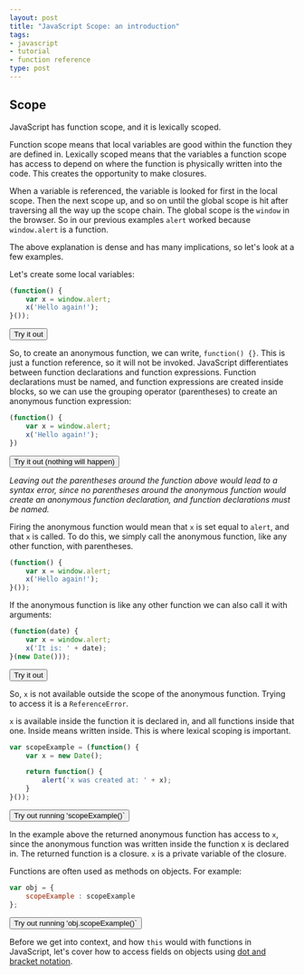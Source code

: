 ```yaml
---
layout: post
title: "JavaScript Scope: an introduction"
tags:
- javascript
- tutorial
- function reference
type: post
---
```


## Scope

JavaScript has function scope, and it is lexically scoped.

Function scope means that local variables are good within the function they are defined in. Lexically scoped means that
the variables a function scope has access to depend on where the function is physically written into the code. This
creates the opportunity to make closures.

When a variable is referenced, the variable is looked for first in the local scope. Then the next scope up, and so on
until the global scope is hit after traversing all the way up the scope chain. The global scope is the `window` in the
browser. So in our previous examples `alert` worked because `window.alert` is a function.

The above explanation is dense and has many implications, so let's look at a few examples.

Let's create some local variables:

```javascript
(function() {
    var x = window.alert;
    x('Hello again!');
}());
```
<button onclick="(function(d) {var x = window.alert;x('Hello again!');}());">Try it out</button>

So, to create an anonymous function, we can write, `function() {}`. This is just a function reference, so it will not be
invoked. JavaScript differentiates between function declarations and function expressions. Function declarations must
be named, and function expressions are created inside blocks, so we can use the grouping operator (parentheses) to
create an anonymous function expression:

```javascript
(function() {
    var x = window.alert;
    x('Hello again!');
})
```
<button onclick="(function() {var x = window.alert;x('Hello again!');})">Try it out (nothing will happen)</button>

_Leaving out the parentheses around the function above would lead to a syntax error, since no parentheses around the
anonymous function would create an anonymous function declaration, and function declarations must be named._

Firing the anonymous function would mean that `x` is set equal to `alert`, and that `x` is called. To do this, we simply
call the anonymous function, like any other function, with parentheses.

```javascript
(function() {
    var x = window.alert;
    x('Hello again!');
}());
```

If the anonymous function is like any other function we can also call it with arguments:

```javascript
(function(date) {
    var x = window.alert;
    x('It is: ' + date);
}(new Date()));
```
<button onclick="(function(date) {var x = window.alert;x('It is: ' + date);}(new Date()));">Try it out</button>

So, `x` is not available outside the scope of the anonymous function. Trying to access it is a `ReferenceError`.

`x` is available inside the function it is declared in, and all functions inside that one. Inside means written inside.
This is where lexical scoping is important.

```javascript
var scopeExample = (function() {
    var x = new Date();

    return function() {
        alert('x was created at: ' + x);
    }
}());
```
<script>
var scopeExample =  (function() {
    var x = new Date();

    return function() {
        alert('x was created at: ' + x);
    }
}());
</script>
<button onclick="scopeExample();">Try out running 'scopeExample()`</button>

In the example above the returned anonymous function has access to `x`, since the anonymous function was written inside
the function x is declared in. The returned function is a closure. `x` is a private variable of the closure.

Functions are often used as methods on objects. For example:

```javascript
var obj = {
    scopeExample : scopeExample
};
```
<script>
var obj = {
    scopeExample : scopeExample
};
</script>
<button onclick="obj.scopeExample();">Try out running 'obj.scopeExample()`</button>

Before we get into context, and how `this` would with functions in JavaScript, let's cover how to access fields on
objects using [dot and bracket notation](../javascript-objects-dot-and-bracket-notation).

